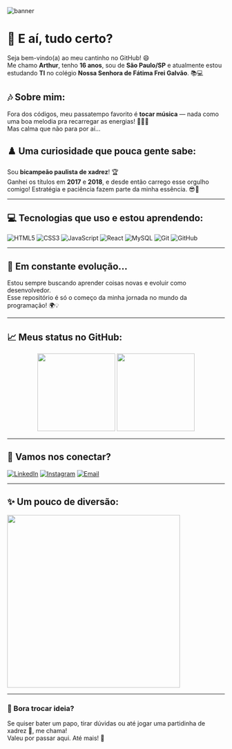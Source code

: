 <!-- Banner de boas-vindas -->
<img src="https://capsule-render.vercel.app/api?type=waving&color=0:00c3ff,100:0072ff&height=180&section=header&text=Bem-vindo(a)%20ao%20meu%20GitHub!&fontSize=30&fontColor=ffffff&animation=twinkling" alt="banner"/>

# 👋 E aí, tudo certo?

Seja bem-vindo(a) ao meu cantinho no GitHub! 😄  
Me chamo **Arthur**, tenho **16 anos**, sou de **São Paulo/SP** e atualmente estou estudando **TI** no colégio **Nossa Senhora de Fátima Frei Galvão**. 📚💻

## 🎶 Sobre mim:

Fora dos códigos, meu passatempo favorito é **tocar música** — nada como uma boa melodia pra recarregar as energias! 🎸🥁🎹  
Mas calma que não para por aí...

## ♟️ Uma curiosidade que pouca gente sabe:

Sou **bicampeão paulista de xadrez**! 🏆  
Ganhei os títulos em **2017** e **2018**, e desde então carrego esse orgulho comigo! Estratégia e paciência fazem parte da minha essência. 😎🧠

---

## 💻 Tecnologias que uso e estou aprendendo:

![HTML5](https://img.shields.io/badge/HTML5-E34F26?style=for-the-badge&logo=html5&logoColor=fff)
![CSS3](https://img.shields.io/badge/CSS3-1572B6?style=for-the-badge&logo=css3&logoColor=fff)
![JavaScript](https://img.shields.io/badge/JavaScript-F7DF1E?style=for-the-badge&logo=javascript&logoColor=000)
![React](https://img.shields.io/badge/React-20232A?style=for-the-badge&logo=react&logoColor=61DAFB)
![MySQL](https://img.shields.io/badge/MySQL-00758F?style=for-the-badge&logo=mysql&logoColor=fff)
![Git](https://img.shields.io/badge/Git-F05032?style=for-the-badge&logo=git&logoColor=fff)
![GitHub](https://img.shields.io/badge/GitHub-000?style=for-the-badge&logo=github&logoColor=fff)

---

## 🚀 Em constante evolução...

Estou sempre buscando aprender coisas novas e evoluir como desenvolvedor.  
Esse repositório é só o começo da minha jornada no mundo da programação! 🌍💡

---

## 📈 Meus status no GitHub:

<div align="center">
  <img height="180em" src="https://github-readme-stats.vercel.app/api?username=SeuUsuarioAqui&show_icons=true&theme=tokyonight&count_private=true" />
  <img height="180em" src="https://github-readme-stats.vercel.app/api/top-langs/?username=SeuUsuarioAqui&layout=compact&theme=tokyonight" />
</div>

---

## 📲 Vamos nos conectar?

[![LinkedIn](https://img.shields.io/badge/LinkedIn-0077B5?style=for-the-badge&logo=linkedin&logoColor=white)](https://www.linkedin.com/in/seuusuarioaqui)
[![Instagram](https://img.shields.io/badge/Instagram-E4405F?style=for-the-badge&logo=instagram&logoColor=white)](https://instagram.com/seuusuarioaqui)
[![Email](https://img.shields.io/badge/Gmail-D14836?style=for-the-badge&logo=gmail&logoColor=white)](mailto:seuemail@gmail.com)

---

## ✨ Um pouco de diversão:

<img src="https://media.giphy.com/media/qgQUggAC3Pfv687qPC/giphy.gif" width="400"/>

---

### 🤝 Bora trocar ideia?

Se quiser bater um papo, tirar dúvidas ou até jogar uma partidinha de xadrez 👀, me chama!  
Valeu por passar aqui. Até mais! 👋
